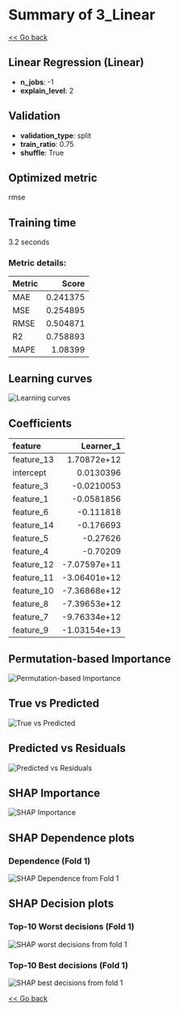 # Summary of 3_Linear

[<< Go back](../README.md)


## Linear Regression (Linear)
- **n_jobs**: -1
- **explain_level**: 2

## Validation
 - **validation_type**: split
 - **train_ratio**: 0.75
 - **shuffle**: True

## Optimized metric
rmse

## Training time

3.2 seconds

### Metric details:
| Metric   |    Score |
|:---------|---------:|
| MAE      | 0.241375 |
| MSE      | 0.254895 |
| RMSE     | 0.504871 |
| R2       | 0.758893 |
| MAPE     | 1.08399  |



## Learning curves
![Learning curves](learning_curves.png)

## Coefficients
| feature    |    Learner_1 |
|:-----------|-------------:|
| feature_13 |  1.70872e+12 |
| intercept  |  0.0130396   |
| feature_3  | -0.0210053   |
| feature_1  | -0.0581856   |
| feature_6  | -0.111818    |
| feature_14 | -0.176693    |
| feature_5  | -0.27626     |
| feature_4  | -0.70209     |
| feature_12 | -7.07597e+11 |
| feature_11 | -3.06401e+12 |
| feature_10 | -7.36868e+12 |
| feature_8  | -7.39653e+12 |
| feature_7  | -9.76334e+12 |
| feature_9  | -1.03154e+13 |


## Permutation-based Importance
![Permutation-based Importance](permutation_importance.png)
## True vs Predicted

![True vs Predicted](true_vs_predicted.png)


## Predicted vs Residuals

![Predicted vs Residuals](predicted_vs_residuals.png)



## SHAP Importance
![SHAP Importance](shap_importance.png)

## SHAP Dependence plots

### Dependence (Fold 1)
![SHAP Dependence from Fold 1](learner_fold_0_shap_dependence.png)

## SHAP Decision plots

### Top-10 Worst decisions (Fold 1)
![SHAP worst decisions from fold 1](learner_fold_0_shap_worst_decisions.png)
### Top-10 Best decisions (Fold 1)
![SHAP best decisions from fold 1](learner_fold_0_shap_best_decisions.png)

[<< Go back](../README.md)
